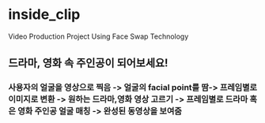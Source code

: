 # inside_clip
Video Production Project Using Face Swap Technology
## 드라마, 영화 속 주인공이 되어보세요!
### 사용자의 얼굴을 영상으로 찍음 -> 얼굴의 facial point를 땀-> 프레임별로 이미지로 변환 -> 원하는 드라마,영화 영상 고르기 -> 프레임별로 드라마 혹은 영화 주인공 얼굴 매칭 -> 완성된 동영상을 보여줌
<br>
